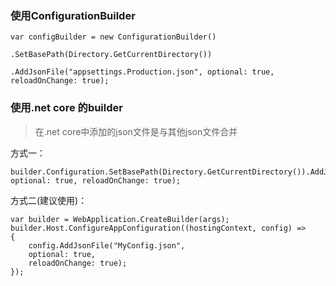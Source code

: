 ### 使用ConfigurationBuilder

```
var configBuilder = new ConfigurationBuilder()
                               .SetBasePath(Directory.GetCurrentDirectory())
                               .AddJsonFile("appsettings.Production.json", optional: true, reloadOnChange: true);
```

### 使用.net core 的builder

> 在.net core中添加的json文件是与其他json文件合并

方式一：

```
builder.Configuration.SetBasePath(Directory.GetCurrentDirectory()).AddJsonFile("appsettings.Production.json", optional: true, reloadOnChange: true);
```

方式二(建议使用)：

```
var builder = WebApplication.CreateBuilder(args);
builder.Host.ConfigureAppConfiguration((hostingContext, config) =>
{
    config.AddJsonFile("MyConfig.json",
    optional: true,
    reloadOnChange: true);
});
```





